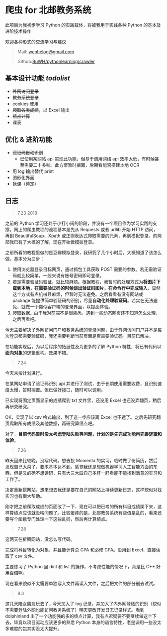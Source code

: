 # 爬虫 for 北邮教务系统

此项目为我初步学习 Python 的实践载体，将被我用于实践各种 Python 的基本及进阶技术操作

欢迎各种形式的交流学习与建议

> Mail: wenhelog@gmail.com
>
> Github:[BuWH/pythonlearning/crawler](https://github.com/BuWH/pythonlearning/tree/master/crawler)

## 基本设计功能 *todolist* 

* ~~外网访问登录~~
* ~~教务系统登录~~
* cookies 使用
* ~~爬取各类成绩~~，以 Excel 输出
* ~~绩点计算~~
* 课表

## 优化 & 进阶功能

* ~~验证码自动识别~~
  * 已使用某网站 api 实现此功能，但基于调用网络 api 效率太低，有时候甚至需要二十多秒。此方案暂时搁置，后期看能否搭建本地 OCR
* 用 log 输出替代 print
* 图形化界面
* 抢课（待定）

## 日志

> 7.23 2018

之前的 Python 学习还处于小打小闹的阶段，并没有一个项目作为学习实践的支撑。网上的爬虫教程的流程基本是先从 Requests 或者 urllib 开始 HTTP 访问，再到 BeautifulSoup、Xpath 或正则表达式爬取需要的元素，再到模拟登录。前两部我已有了大概的了解，现在开始做模拟登录。

之前所看的教程里做的是豆瓣模拟登录，我研究了几个小时后，大概知道了该怎么做。基本分为三步：

1. 使用浏览器登录目标网页，通过抓包工具获取 POST 需要的参数。若无需验证码就比较简单，一般来说有账号密码即可登录。
2. 若是需要验证码验证，就比较麻烦。根据教程，我暂时的处理方式为**将图片下载到本地，在需要验证码的时候谈出验证码图片，在命令行中完成输入**，显然这个方式有点机械且麻烦，但暂时无法避免。之后看看有没有网站或 package 能提供简单验证码的识别，尽量**自动化处理验证码**。若实在无法避免，就做一个类似客户端的登录界面，以提高体验。
3. 爬取数据…由于我对前端不是很熟悉，遇到一些动态网页还不知道怎么处理，之后再看吧。

今天主要解决了外网访问门户和教务系统的登录问题，由于外网访问门户并不是每次登录都需要验证码，我还需要判断当前页面是否需要验证码。目前已解决。

在功能实现后，为以后程序的拓展性及为更多的了解 Python 特性，将已有代码以**面向对象**的逻辑重构。效果不错。

> 7.24

今天未按计划进行。

在某网站申请了验证码识别 api 并进行了测试，由于长期使用需要收费，且识别速度太慢，暂时搁置。但已做好接口，随时可以调用。

已实现将固定页面显示的成绩爬到 txt 文件里，还没用 Excel 也还没弄翻页，稍后再研究研究。

OK，实现了以 csv 格式输出，到了这一步应该离 Excel 也不远了。之后先研究翻页爬取所有成绩及其他数据，再研究算绩点吧。

对了，**目前代码暂时没太考虑登陆失败等问题，计划的是先完成功能再完善逻辑和体验**。

> 7.26

昨天回来比较晚，没写代码。想去投 Momenta 的实习，临时做了份简历，然后发现自己太菜了，要求基本达不到。感觉我还是想做机器学习人工智能方面的东西，但是又的确不想读研，只有大三大四自己多肝一肝看能不能找到满意的实习和工作了。

决定重新搭网站，想来想去我还是要在自己的网站上持续更新日志，这样貌似对找实习也有很大帮助。

刚才把之前爬取成绩的页面改了一下，现在可以把已考的所有科目成绩爬下来，这样算绩点应该就没啥问题了。比较蛋疼的是，北邮教务系统有些值是乱的，看来还要写个函数专门处理一下这些乱码，然后再计算绩点。

> 7.28

这两天在折腾网站，没怎么写代码。

完成将科目转化为对象，并且能计算总 GPA 和必修 GPA。没用到 Excel，直接读取了 csv 文件。

主要练习了 Python 里 dict 和 list 的操作，不考虑性能的情况下，真是比 C++ 好用百倍啊。

现在看来貌似不太需要单独写入文件再读入文件，之后把文件的部分删去试试。

> 8.3

这几天陪女朋友玩去了...今天加入了 log 记录，并加入了内外网登陆的识别（貌似不需要登陆外网也能访问教务系统了）明天更改开发日志记录样式。看到 dolphinland 出了一个功能强的多的绩点计算，我有点迟疑要不要继续做这个下去，毕竟以项目驱动应该更多的熟悉 Python 本身的语言特性，老是调用一些没太多难度的包其实没太大提升。